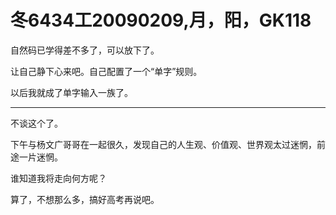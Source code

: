 # 冬6434工20090209,月，阳，GK118

自然码已学得差不多了，可以放下了。

让自己静下心来吧。自己配置了一个“单字”规则。

以后我就成了单字输入一族了。

----

不谈这个了。

下午与杨文广哥哥在一起很久，发现自己的人生观、价值观、世界观太过迷惘，前途一片迷惘。

谁知道我将走向何方呢？

算了，不想那么多，搞好高考再说吧。
